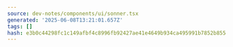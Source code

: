 ```yaml
---
source: dev-notes/components/ui/sonner.tsx
generated: '2025-06-08T13:21:01.657Z'
tags: []
hash: e3b0c44298fc1c149afbf4c8996fb92427ae41e4649b934ca495991b7852b855
---
```



